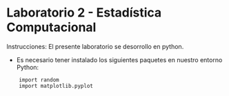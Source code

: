 # Laboratorio 2 - Estadística Computacional

Instrucciones:
El presente laboratorio se desorrollo en python.
* Es necesario tener instalado los siguientes paquetes en nuestro entorno Python:
```
    import random
    import matplotlib.pyplot
```
